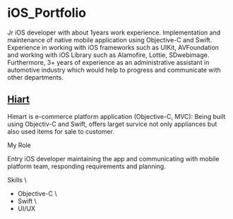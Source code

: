 # iOS_Portfolio

Jr iOS developer with about 1years work experience. Implementation and maintenance of native mobile application using Objective-C and Swift. Experience in working with iOS frameworks such as UIKit, AVFoundation and working with iOS Library such as Alamofire, Lottie, SDwebimage.
Furthermore, 3+ years of experience as an administrative assistant in automotive industry which would help to progress and communicate with other departments.


## [Hiart](https://apps.apple.com/kr/app/%EB%A1%AF%EB%8D%B0%ED%95%98%EC%9D%B4%EB%A7%88%ED%8A%B8/id503522370)

Himart is e-commerce platform application (Objective-C, MVC): Being built using Objectiv-C and Swift, offers larget survice not only appliances but also used items for sale to customer. 

My Role

Entry iOS developer maintaining the app and communicating with mobile platform team, responding requirements and planning.

Skills \
  - Objective-C \
  - Swift \
  - UI/UX
